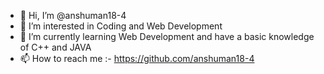- 👋 Hi, I’m @anshuman18-4
- 👀 I’m interested in Coding and Web Development
- 🌱 I’m currently learning Web Development and have a basic knowledge of C++ and JAVA
- 📫 How to reach me :- https://github.com/anshuman18-4

<!---
anshuman18-4/anshuman18-4 is a ✨ special ✨ repository because its `README.md` (this file) appears on your GitHub profile.
You can click the Preview link to take a look at your changes.
--->
